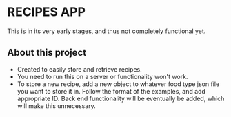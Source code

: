 RECIPES APP
===========

This is in its very early stages, and thus not completely functional yet.

## About this project

- Created to easily store and retrieve recipes.
- You need to run this on a server or functionality won't work.
- To store a new recipe, add a new object to whatever food type json file you want to store it in.  Follow the format of the examples, and add appropriate ID.  Back end functionality will be eventually be added, which will make this unnecessary.